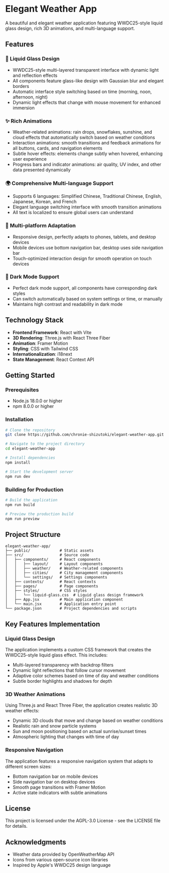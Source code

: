 # Elegant Weather App

A beautiful and elegant weather application featuring WWDC25-style liquid glass design, rich 3D animations, and multi-language support.

## Features

### 🎨 Liquid Glass Design
- WWDC25-style multi-layered transparent interface with dynamic light and reflection effects
- All components feature glass-like design with Gaussian blur and elegant borders
- Automatic interface style switching based on time (morning, noon, afternoon, night)
- Dynamic light effects that change with mouse movement for enhanced immersion

### ✨ Rich Animations
- Weather-related animations: rain drops, snowflakes, sunshine, and cloud effects that automatically switch based on weather conditions
- Interaction animations: smooth transitions and feedback animations for all buttons, cards, and navigation elements
- Subtle hover effects: elements change subtly when hovered, enhancing user experience
- Progress bars and indicator animations: air quality, UV index, and other data presented dynamically

### 🌍 Comprehensive Multi-language Support
- Supports 6 languages: Simplified Chinese, Traditional Chinese, English, Japanese, Korean, and French
- Elegant language switching interface with smooth transition animations
- All text is localized to ensure global users can understand

### 📱 Multi-platform Adaptation
- Responsive design, perfectly adapts to phones, tablets, and desktop devices
- Mobile devices use bottom navigation bar, desktop uses side navigation bar
- Touch-optimized interaction design for smooth operation on touch devices

### 🔄 Dark Mode Support
- Perfect dark mode support, all components have corresponding dark styles
- Can switch automatically based on system settings or time, or manually
- Maintains high contrast and readability in dark mode

## Technology Stack

- **Frontend Framework**: React with Vite
- **3D Rendering**: Three.js with React Three Fiber
- **Animation**: Framer Motion
- **Styling**: CSS with Tailwind CSS
- **Internationalization**: i18next
- **State Management**: React Context API

## Getting Started

### Prerequisites

- Node.js 18.0.0 or higher
- npm 8.0.0 or higher

### Installation

```bash
# Clone the repository
git clone https://github.com/chronie-shizutoki/elegant-weather-app.git

# Navigate to the project directory
cd elegant-weather-app

# Install dependencies
npm install

# Start the development server
npm run dev
```

### Building for Production

```bash
# Build the application
npm run build

# Preview the production build
npm run preview
```

## Project Structure

```
elegant-weather-app/
├── public/             # Static assets
├── src/                # Source code
│   ├── components/     # React components
│   │   ├── layout/     # Layout components
│   │   ├── weather/    # Weather-related components
│   │   ├── cities/     # City management components
│   │   └── settings/   # Settings components
│   ├── contexts/       # React contexts
│   ├── pages/          # Page components
│   ├── styles/         # CSS styles
│   │   └── liquid-glass.css  # Liquid glass design framework
│   ├── App.jsx         # Main application component
│   └── main.jsx        # Application entry point
└── package.json        # Project dependencies and scripts
```

## Key Features Implementation

### Liquid Glass Design

The application implements a custom CSS framework that creates the WWDC25-style liquid glass effect. This includes:

- Multi-layered transparency with backdrop filters
- Dynamic light reflections that follow cursor movement
- Adaptive color schemes based on time of day and weather conditions
- Subtle border highlights and shadows for depth

### 3D Weather Animations

Using Three.js and React Three Fiber, the application creates realistic 3D weather effects:

- Dynamic 3D clouds that move and change based on weather conditions
- Realistic rain and snow particle systems
- Sun and moon positioning based on actual sunrise/sunset times
- Atmospheric lighting that changes with time of day

### Responsive Navigation

The application features a responsive navigation system that adapts to different screen sizes:

- Bottom navigation bar on mobile devices
- Side navigation bar on desktop devices
- Smooth page transitions with Framer Motion
- Active state indicators with subtle animations

## License

This project is licensed under the AGPL-3.0 License - see the LICENSE file for details.

## Acknowledgments

- Weather data provided by OpenWeatherMap API
- Icons from various open-source icon libraries
- Inspired by Apple's WWDC25 design language

